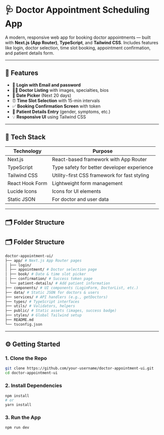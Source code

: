 # 🩺 Doctor Appointment Scheduling App

A modern, responsive web app for booking doctor appointments — built with **Next.js (App Router)**, **TypeScript**, and **Tailwind CSS**. Includes features like login, doctor selection, time slot booking, appointment confirmation, and patient details form.

---

## 🚀 Features

- 🔐 **Login with Email and password**
- 🧑‍⚕️ **Doctor Listing** with images, specialties, bios
- 📅 **Date Picker** (Next 20 days)
- ⏰ **Time Slot Selection** with 15-min intervals
- ✅ **Booking Confirmation Screen** with token
- 🧍 **Patient Details Entry** (gender, symptoms, etc.)
- 💡 **Responsive UI** using Tailwind CSS

---

## 🧰 Tech Stack

| Technology    | Purpose                         |
|---------------|----------------------------------|
| Next.js       | React-based framework with App Router |
| TypeScript    | Type safety for better developer experience |
| Tailwind CSS  | Utility-first CSS framework for fast styling |
| React Hook Form | Lightweight form management |
| Lucide Icons  | Icons for UI elements |
| Static JSON   | For doctor and user data |


---

## 🗂️ Folder Structure



## 🗂️ Folder Structure

```bash
doctor-appointment-ui/
├── app/ # Next.js App Router pages
│ ├── login/ 
│ ├── appointment/ # Doctor selection page
│ ├── book/ # Date & time slot picker
│ ├── confirmation/ # Success token page
│ └── patient-details/ # Add patient information
├── components/ # UI components (LoginForm, DoctorList, etc.)
├── data/ # Static JSON for doctors & users
├── services/ # API handlers (e.g., getDoctors)
├── types/ # TypeScript interfaces
├── utils/ # Validators, helpers
├── public/ # Static assets (images, success badge)
├── styles/ # Global Tailwind setup
├── README.md
└── tsconfig.json
```

---

## ⚙️ Getting Started

### 1. Clone the Repo

```bash
git clone https://github.com/your-username/doctor-appointment-ui.git
cd doctor-appointment-ui
```
 
### 2. Install Dependencies
```bash
npm install
# or
yarn install
```
### 3. Run the App
```bash
npm run dev
```

